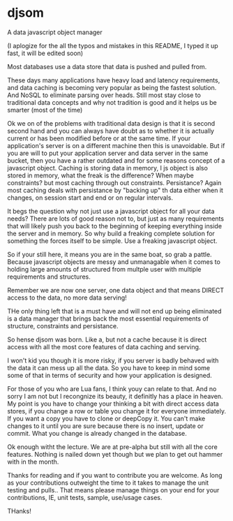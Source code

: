 # djsom
A data javascript object manager

(I aplogize for the all the typos and mistakes in this README, I typed it up fast, it will be edited soon)

Most databases use a data store that data is pushed and pulled from.

These days many applications have heavy load and latency requirements, and data caching is becoming very popular as being the fastest solution.  And NoSQL to eliminate parsing over heads.  Still most stay close to traditional data concepts and why not tradition is good and it helps us be smarter (most of the time)

Ok we on of the problems with traditional data design is that it is second second hand and you can always have doubt as to whether it is actually current or has been modified before or at the same time.  If your application's server is on a different machine then this is unavoidable.  But if you are will to put your application server and data server in the same bucket, then you have a rather outdated and for some reasons concept of a javascript object.  Caching is storing data in memory, I js object is also stored in memory, what the freak is the difference?  When maybe constraints?  but most caching through out constraints.  Persistance?  Again most caching deals with persistance by "backing up" th data either when it changes, on session start and end or on regular intervals.

It begs the question why not just use a javascript object for all your data needs?  There are lots of good reason not to, but just as many requirements that will likely push you back to the beginning of keeping everything inside the server and in memory.  So why build a freaking complete solution for something the forces itself to be simple.  Use a freaking javascript object.

So if your still here, it means you are in the same boat, so grab a pattle.  Because javascript objects are messy and unmanagable when it comes to holding large amounts of structured from multple user with multiple requirements and structures.

Remember we are now one server, one data object and that means DIRECT access to the data, no more data serving!

THe only thing left that is a must have and will not end up being eliminated is a data manager that brings back the most essential requirements of structure, constraints and persistance.  

So hense djsom was born.  Like a, but not a cache because it is direct access with all the most core features of data caching and serving.  

I won't kid you though it is more risky, if you server is badly behaved with the data it can mess up all the data.  So you have to keep in mind some some of that in terms of security and how your application is designed.

For those of you who are Lua fans, I think youy can relate to that.  And no sorry I am not but I recongnize its beauty, it definitly has a place in heaven.  My point is you have to change your thinking a bit with direct access data stores, if you change a row or table you change it for everyone immediately.  If you want a copy you have to clone or deepCopy it.  You can't make changes to it until you are sure because there is no insert, update or commit.  What you change is already changed in the database.

Ok enough witht the lecture.  We are at pre-alpha but still with all the core features.  Nothing is nailed down yet though but we plan to get out hammer with in the month.

Thanks for reading and if you want to contribute you are welcome.  As long as your contributions outweight the time to it takes to manage the unit testing and pulls.. That means please manage things on your end for your contributions, IE, unit tests, sample, use/usage cases.

THanks!
